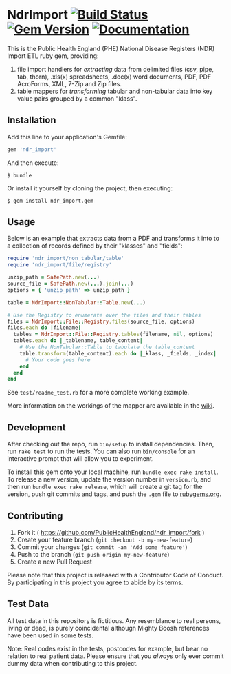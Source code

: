 # NdrImport [![Build Status](https://travis-ci.org/PublicHealthEngland/ndr_import.svg?branch=master)](https://travis-ci.org/PublicHealthEngland/ndr_import) [![Gem Version](https://badge.fury.io/rb/ndr_import.svg)](https://badge.fury.io/rb/ndr_import) [![Documentation](https://img.shields.io/badge/ndr_import-docs-blue.svg)](https://www.rubydoc.info/gems/ndr_import)

This is the Public Health England (PHE) National Disease Registers (NDR) Import ETL ruby gem, providing:

1. file import handlers for *extracting* data from delimited files (csv, pipe, tab, thorn), .xls(x) spreadsheets, .doc(x) word documents, PDF, PDF AcroForms, XML, 7-Zip and Zip files.
2. table mappers for *transforming* tabular and non-tabular data into key value pairs grouped by a common "klass".

## Installation

Add this line to your application's Gemfile:

```ruby
gem 'ndr_import'
```

And then execute:

    $ bundle

Or install it yourself by cloning the project, then executing:

    $ gem install ndr_import.gem

## Usage

Below is an example that extracts data from a PDF and transforms it into to a collection of records defined by their "klasses" and "fields":

```ruby
require 'ndr_import/non_tabular/table'
require 'ndr_import/file/registry'

unzip_path = SafePath.new(...)
source_file = SafePath.new(...).join(...)
options = { 'unzip_path' => unzip_path }

table = NdrImport::NonTabular::Table.new(...)

# Use the Registry to enumerate over the files and their tables
files = NdrImport::File::Registry.files(source_file, options)
files.each do |filename|
  tables = NdrImport::File::Registry.tables(filename, nil, options)
  tables.each do |_tablename, table_content|
    # Use the NonTabular::Table to tabulate the table_content
    table.transform(table_content).each do |_klass, _fields, _index|
      # Your code goes here
    end
  end
end
```

See `test/readme_test.rb` for a more complete working example.

More information on the workings of the mapper are available in the [wiki](https://github.com/PublicHealthEngland/ndr_import/wiki).

## Development

After checking out the repo, run `bin/setup` to install dependencies. Then, run `rake test` to run the tests. You can also run `bin/console` for an interactive prompt that will allow you to experiment.

To install this gem onto your local machine, run `bundle exec rake install`. To release a new version, update the version number in `version.rb`, and then run `bundle exec rake release`, which will create a git tag for the version, push git commits and tags, and push the `.gem` file to [rubygems.org](https://rubygems.org).

## Contributing

1. Fork it ( https://github.com/PublicHealthEngland/ndr_import/fork )
2. Create your feature branch (`git checkout -b my-new-feature`)
3. Commit your changes (`git commit -am 'Add some feature'`)
4. Push to the branch (`git push origin my-new-feature`)
5. Create a new Pull Request

Please note that this project is released with a Contributor Code of Conduct. By participating in this project you agree to abide by its terms.

## Test Data

All test data in this repository is fictitious. Any resemblance to real persons, living or dead, is purely coincidental although Mighty Boosh references have been used in some tests.

Note: Real codes exist in the tests, postcodes for example, but bear no relation to real patient data. Please ensure that you *always* only ever commit dummy data when contributing to this project.
